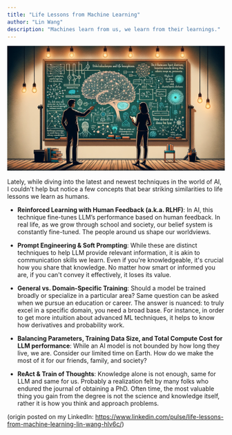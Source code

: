```yaml
---
title: "Life Lessons from Machine Learning"
author: "Lin Wang"
description: "Machines learn from us, we learn from their learnings."
---
```


![alt text](/images/lifelesson.png)

Lately, while diving into the latest and newest techniques in the world of AI, I couldn't help but notice a few concepts that bear striking similarities to life lessons we learn as humans.

- **Reinforced Learning with Human Feedback (a.k.a. RLHF)**: In AI, this technique fine-tunes LLM’s performance based on human feedback. In real life, as we grow through school and society, our belief system is constantly fine-tuned. The people around us shape our worldviews.

- **Prompt Engineering & Soft Prompting**: While these are distinct techniques to help LLM provide relevant information, it is akin to communication skills we learn. Even if you're knowledgeable, it's crucial how you share that knowledge. No matter how smart or informed you are, if you can't convey it effectively, it loses its value.

- **General vs. Domain-Specific Training**: Should a model be trained broadly or specialize in a particular area? Same question can be asked when we pursue an education or career. The answer is nuanced: to truly excel in a specific domain, you need a broad base. For instance, in order to get more intuition about advanced ML techniques, it helps to know how derivatives and probability work.

- **Balancing Parameters, Training Data Size, and Total Compute Cost for LLM performance**: While an AI model is not bounded by how long they live, we are. Consider our limited time on Earth. How do we make the most of it for our friends, family, and society?

- **ReAct & Train of Thoughts**: Knowledge alone is not enough, same for LLM and same for us. Probably a realization felt by many folks who endured the journal of obtaining a PhD. Often time, the most valuable thing you gain from the degree is not the science and knowledge itself, rather it is how you think and approach problems.

(origin posted on my LinkedIn: https://www.linkedin.com/pulse/life-lessons-from-machine-learning-lin-wang-hlv6c/)